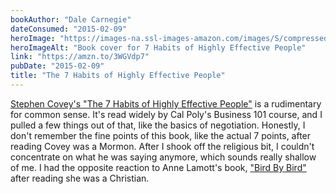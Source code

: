 ```yaml
---
bookAuthor: "Dale Carnegie"
dateConsumed: "2015-02-09"
heroImage: "https://images-na.ssl-images-amazon.com/images/S/compressed.photo.goodreads.com/books/1421842784i/36072.jpg"
heroImageAlt: "Book cover for 7 Habits of Highly Effective People"
link: "https://amzn.to/3WGVdp7"
pubDate: "2015-02-09"
title: "The 7 Habits of Highly Effective People"
---
```


[Stephen Covey's "The 7 Habits of Highly Effective People"](https://www.amazon.com/7-Habits-Highly-Effective-People/dp/0935721800/) is a rudimentary for common sense. It's read widely by Cal Poly's Business 101 course, and I pulled a few things out of that, like the basics of negotiation. Honestly, I don't remember the fine points of this book, like the actual 7 points, after reading Covey was a Mormon. After I shook off the religious bit, I couldn't concentrate on what he was saying anymore, which sounds really shallow of me. I had the opposite reaction to Anne Lamott's book, ["Bird By Bird"](/library/books/2015-02-09-bird-by-bird) after reading she was a Christian.
